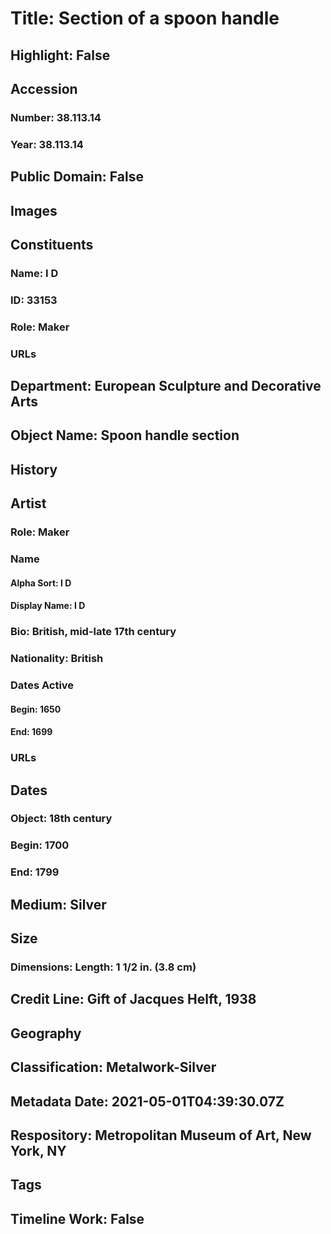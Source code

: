 # Title: Section of a spoon handle
## Highlight: False
## Accession
### Number: 38.113.14
### Year: 38.113.14
## Public Domain: False
## Images
## Constituents
### Name: I D
### ID: 33153
### Role: Maker
### URLs
## Department: European Sculpture and Decorative Arts
## Object Name: Spoon handle section
## History
## Artist
### Role: Maker
### Name
#### Alpha Sort: I D
#### Display Name: I D
### Bio: British, mid-late 17th century
### Nationality: British
### Dates Active
#### Begin: 1650
#### End: 1699
### URLs
## Dates
### Object: 18th century
### Begin: 1700
### End: 1799
## Medium: Silver
## Size
### Dimensions: Length: 1 1/2 in. (3.8 cm)
## Credit Line: Gift of Jacques Helft, 1938
## Geography
## Classification: Metalwork-Silver
## Metadata Date: 2021-05-01T04:39:30.07Z
## Respository: Metropolitan Museum of Art, New York, NY
## Tags
## Timeline Work: False